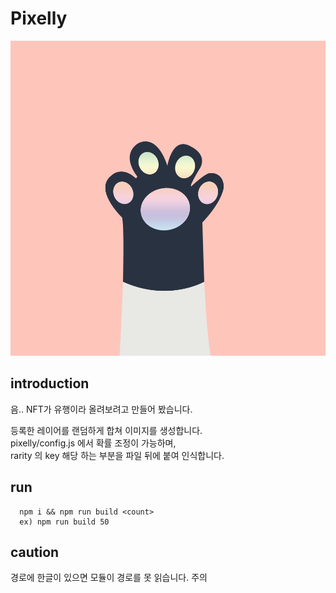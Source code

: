 # Pixelly

![example](./example.png)

## introduction

음.. NFT가 유행이라 올려보려고 만들어 봤습니다.

등록한 레이어를 랜덤하게 합쳐 이미지를 생성합니다.  
pixelly/config.js 에서 확률 조정이 가능하며,  
rarity 의 key 해당 하는 부분을 파일 뒤에 붙여 인식합니다.

## run

```
  npm i && npm run build <count>
  ex) npm run build 50
```

## caution

경로에 한글이 있으면 모듈이 경로를 못 읽습니다. 주의
